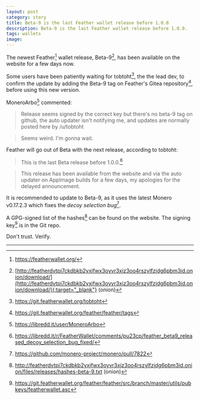 ```yaml
---
layout: post
category: story
title: Beta-9 is the last Feather wallet release before 1.0.0
description: Beta-9 is the last Feather wallet release before 1.0.0. 
tags: wallets
image: 
---
```


The newest Feather[^1] wallet release, Beta-9[^2], has been available on the website for a few days now.

Some users have been patiently waiting for tobtoht[^3], the the lead dev, to confirm the update by adding the Beta-9 tag on Feather's Gitea repository[^4], before using this new version. 

MoneroArbo[^5] commented:

> Release seems signed by the correct key but there's no beta-9 tag on github, the auto updater isn't notifying me, and updates are normally posted here by /u/tobtoht 

> Seems weird. I'm gonna wait.

Feather will go out of Beta with the next release, according to tobtoht:

> This is the last Beta release before 1.0.0.[^6]

> This release has been available from the website and via the auto updater on AppImage builds for a few days, my apologies for the delayed announcement.

It is recommended to update to Beta-9, as it uses the latest Monero v0.17.2.3 which fixes the *decoy selection bug*[^7].

A GPG-signed list of the hashes[^8] can be found on the website. The signing key[^9] is in the Git repo.

Don't trust. Verify.

---

[^1]: https://featherwallet.org/
[^2]: [http://featherdvtpi7ckdbkb2yxjfwx3oyvr3xjz3oo4rszylfzjdg6pbm3id.onion/download/](http://featherdvtpi7ckdbkb2yxjfwx3oyvr3xjz3oo4rszylfzjdg6pbm3id.onion/download/){:target="_blank"} (onion)
[^3]: https://git.featherwallet.org/tobtoht
[^4]: https://git.featherwallet.org/feather/feather/tags
[^5]: https://libredd.it/user/MoneroArbo
[^6]: https://libredd.it/r/FeatherWallet/comments/pu23cp/feather_beta9_released_decoy_selection_bug_fixed/
[^7]: https://github.com/monero-project/monero/pull/7822
[^8]: http://featherdvtpi7ckdbkb2yxjfwx3oyvr3xjz3oo4rszylfzjdg6pbm3id.onion/files/releases/hashes-beta-9.txt (onion)
[^9]: https://git.featherwallet.org/feather/feather/src/branch/master/utils/pubkeys/featherwallet.asc
